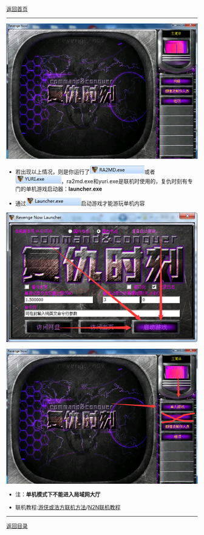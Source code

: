 [返回首页](/index.md)

***

![](./img/vp1.png ':size=577x392')

- 若出现以上情况，则是你运行了![](./img/vp2.png)或者![](./img/vp3.png)，ra2md.exe和yuri.exe是联机时使用的，复仇时刻有专门的单机游戏启动器：**launcher.exe**

- 通过![](./img/vp4.png)启动游戏才能游玩单机内容

![](./img/vp5.png)

![](./img/vp6.png ':size=577x392')


- 注：**单机模式下不能进入局域网大厅**

- 联机教程:[游侠或浩方联机方法](使用第三方对战平台)/[N2N联机教程](使用N2N虚拟局域网进行联机)




***
[返回目录](/QuestionNAnswer/index.md#gaming-problem)
